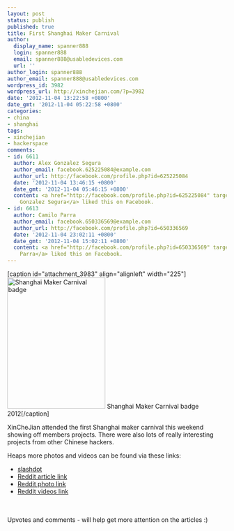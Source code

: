 ```yaml
---
layout: post
status: publish
published: true
title: First Shanghai Maker Carnival
author:
  display_name: spanner888
  login: spanner888
  email: spanner888@usabledevices.com
  url: ''
author_login: spanner888
author_email: spanner888@usabledevices.com
wordpress_id: 3982
wordpress_url: http://xinchejian.com/?p=3982
date: '2012-11-04 13:22:58 +0800'
date_gmt: '2012-11-04 05:22:58 +0800'
categories:
- china
- shanghai
tags:
- xinchejian
- hackerspace
comments:
- id: 6611
  author: Alex Gonzalez Segura
  author_email: facebook.625225084@example.com
  author_url: http://facebook.com/profile.php?id=625225084
  date: '2012-11-04 13:46:15 +0800'
  date_gmt: '2012-11-04 05:46:15 +0800'
  content: <a href="http://facebook.com/profile.php?id=625225084" target="_blank">Alex
    Gonzalez Segura</a> liked this on Facebook.
- id: 6613
  author: Camilo Parra
  author_email: facebook.650336569@example.com
  author_url: http://facebook.com/profile.php?id=650336569
  date: '2012-11-04 23:02:11 +0800'
  date_gmt: '2012-11-04 15:02:11 +0800'
  content: <a href="http://facebook.com/profile.php?id=650336569" target="_blank">Camilo
    Parra</a> liked this on Facebook.
---
```

<p><!--:en-->[caption id="attachment_3983" align="alignleft" width="225"]<a href="http://xinchejian.com/2012/11/04/first-shanghai-maker-carnival/img_20121104_105728/" rel="attachment wp-att-3983"><img class="size-medium wp-image-3983" title="Shanghai Maker Carnival badge" src="http://xinchejian.com/wp-content/uploads/2012/11/IMG_20121104_105728-225x300.jpg" alt="Shanghai Maker Carnival badge" width="225" height="300" /></a> Shanghai Maker Carnival badge 2012[/caption]</p>
<p>XinCheJian attended the first Shanghai maker carnival this weekend showing off members projects. There were also lots of really interesting projects from other Chinese hackers.</p>
<p>Heaps more photos and videos can be found via these links:</p>
<ul>
<li><a title="Slashdot" href="http://slashdot.org/submission/2337035/first-shanghai-maker-carnival">slashdot</a></li>
<li><a title="Reddit article link" href=" http://www.reddit.com/r/opensourcehardware/comments/12k9by/first_shanghai_maker_carnival/">Reddit article link</a></li>
<li><a title="Reddit photo link" href="http://www.reddit.com/r/opensourcehardware/comments/12kc74/first_shanghai_maker_carnival_photos/">Reddit photo link</a></li>
<li><a title="Reddit videos link" href="http://www.reddit.com/r/opensourcehardware/comments/12la4b/first_shanghai_maker_carnival_videos/">Reddit videos link</a></li><br />
</ul><br />
Upvotes and comments - will help get more attention on the articles :)<!--:--><!--:zh-->
<p></p><br />
<!--:--></p>
